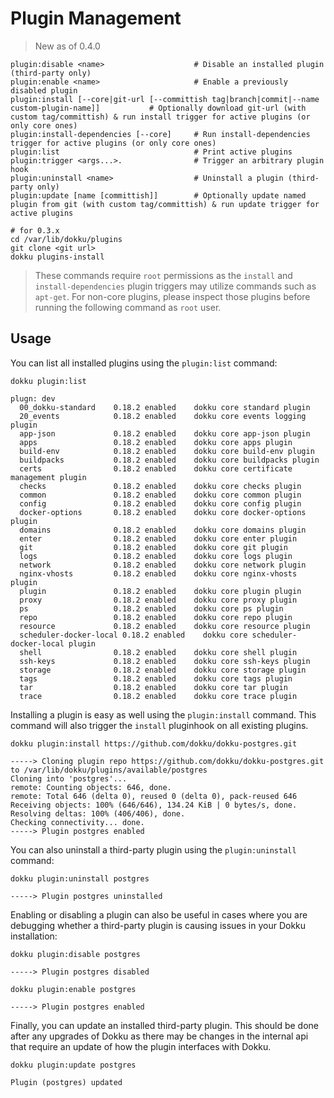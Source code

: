 # Plugin Management

> New as of 0.4.0

```
plugin:disable <name>                    # Disable an installed plugin (third-party only)
plugin:enable <name>                     # Enable a previously disabled plugin
plugin:install [--core|git-url [--committish tag|branch|commit|--name custom-plugin-name]]           # Optionally download git-url (with custom tag/committish) & run install trigger for active plugins (or only core ones)
plugin:install-dependencies [--core]     # Run install-dependencies trigger for active plugins (or only core ones)
plugin:list                              # Print active plugins
plugin:trigger <args...>.                # Trigger an arbitrary plugin hook
plugin:uninstall <name>                  # Uninstall a plugin (third-party only)
plugin:update [name [committish]]        # Optionally update named plugin from git (with custom tag/committish) & run update trigger for active plugins
```

```shell
# for 0.3.x
cd /var/lib/dokku/plugins
git clone <git url>
dokku plugins-install
```

> These commands require `root` permissions as the `install` and `install-dependencies` plugin triggers may utilize commands such as `apt-get`. For non-core plugins, please inspect those plugins before running the following command as `root` user.

## Usage

You can list all installed plugins using the `plugin:list` command:

```shell
dokku plugin:list
```

```
plugn: dev
  00_dokku-standard    0.18.2 enabled    dokku core standard plugin
  20_events            0.18.2 enabled    dokku core events logging plugin
  app-json             0.18.2 enabled    dokku core app-json plugin
  apps                 0.18.2 enabled    dokku core apps plugin
  build-env            0.18.2 enabled    dokku core build-env plugin
  buildpacks           0.18.2 enabled    dokku core buildpacks plugin
  certs                0.18.2 enabled    dokku core certificate management plugin
  checks               0.18.2 enabled    dokku core checks plugin
  common               0.18.2 enabled    dokku core common plugin
  config               0.18.2 enabled    dokku core config plugin
  docker-options       0.18.2 enabled    dokku core docker-options plugin
  domains              0.18.2 enabled    dokku core domains plugin
  enter                0.18.2 enabled    dokku core enter plugin
  git                  0.18.2 enabled    dokku core git plugin
  logs                 0.18.2 enabled    dokku core logs plugin
  network              0.18.2 enabled    dokku core network plugin
  nginx-vhosts         0.18.2 enabled    dokku core nginx-vhosts plugin
  plugin               0.18.2 enabled    dokku core plugin plugin
  proxy                0.18.2 enabled    dokku core proxy plugin
  ps                   0.18.2 enabled    dokku core ps plugin
  repo                 0.18.2 enabled    dokku core repo plugin
  resource             0.18.2 enabled    dokku core resource plugin
  scheduler-docker-local 0.18.2 enabled    dokku core scheduler-docker-local plugin
  shell                0.18.2 enabled    dokku core shell plugin
  ssh-keys             0.18.2 enabled    dokku core ssh-keys plugin
  storage              0.18.2 enabled    dokku core storage plugin
  tags                 0.18.2 enabled    dokku core tags plugin
  tar                  0.18.2 enabled    dokku core tar plugin
  trace                0.18.2 enabled    dokku core trace plugin
```

Installing a plugin is easy as well using the `plugin:install` command. This command will also trigger the `install` pluginhook on all existing plugins.

```shell
dokku plugin:install https://github.com/dokku/dokku-postgres.git
```

```
-----> Cloning plugin repo https://github.com/dokku/dokku-postgres.git to /var/lib/dokku/plugins/available/postgres
Cloning into 'postgres'...
remote: Counting objects: 646, done.
remote: Total 646 (delta 0), reused 0 (delta 0), pack-reused 646
Receiving objects: 100% (646/646), 134.24 KiB | 0 bytes/s, done.
Resolving deltas: 100% (406/406), done.
Checking connectivity... done.
-----> Plugin postgres enabled
```

You can also uninstall a third-party plugin using the `plugin:uninstall` command:

```shell
dokku plugin:uninstall postgres
```

```
-----> Plugin postgres uninstalled
```

Enabling or disabling a plugin can also be useful in cases where you are debugging whether a third-party plugin is causing issues in your Dokku installation:

```shell
dokku plugin:disable postgres
```

```
-----> Plugin postgres disabled
```

```shell
dokku plugin:enable postgres
```

```
-----> Plugin postgres enabled
```

Finally, you can update an installed third-party plugin. This should be done after any upgrades of Dokku as there may be changes in the internal api that require an update of how the plugin interfaces with Dokku.

```shell
dokku plugin:update postgres
```

```
Plugin (postgres) updated
```

